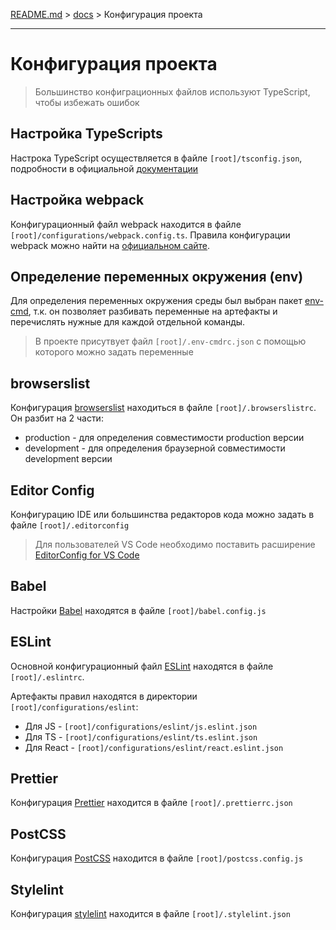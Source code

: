 [README.md](../README.ru.md) > [docs](./intro.ru.md) > Конфигурация проекта

---

# Конфигурация проекта

> Большинство конфиграционных файлов используют TypeScript, чтобы избежать ошибок

## Настройка TypeScripts

Настрока TypeScript осуществляется в файле `[root]/tsconfig.json`, подробности в официальной [документации](https://www.typescriptlang.org/docs/handbook/tsconfig-json.html)

## Настройка webpack

Конфигурационный файл webpack находится в файле `[root]/configurations/webpack.config.ts`. Правила конфигурации webpack можно найти на [официальном сайте](https://webpack.js.org/concepts/).

## Определение переменных окружения (env)

Для определения переменных окружения среды был выбран пакет [env-cmd](https://github.com/toddbluhm/env-cmd "github repo"), т.к. он позволяет разбивать переменные на артефакты и перечислять нужные для каждой отдельной команды.

> В проекте присутвует файл `[root]/.env-cmdrc.json` с помощью которого можно задать переменные

## browserslist

Конфигурация [browserslist](https://github.com/browserslist/browserslist "github repo") находиться в файле `[root]/.browserslistrc`. Он разбит на 2 части:
* production - для определения совместимости production версии
* development - для определения браузерной совместимости development версии

## Editor Config

Конфигурацию IDE или большинства редакторов кода можно задать в файле `[root]/.editorconfig`

> Для пользователей VS Code необходимо поставить расширение [EditorConfig for VS Code](https://marketplace.visualstudio.com/items?itemName=EditorConfig.EditorConfig)

## Babel

Настройки [Babel](https://babeljs.io) находятся в файле `[root]/babel.config.js`

## ESLint

Основной конфигурационный файл [ESLint](https://eslint.org/) находятся в файле `[root]/.eslintrc`.

Артефакты правил находятся в директории `[root]/configurations/eslint`:
* Для JS - `[root]/configurations/eslint/js.eslint.json`
* Для TS - `[root]/configurations/eslint/ts.eslint.json`
* Для React - `[root]/configurations/eslint/react.eslint.json`

## Prettier

Конфигурация [Prettier](https://prettier.io) находится в файле `[root]/.prettierrc.json`

## PostCSS

Конфигурация [PostCSS](https://postcss.org) находится в файле `[root]/postcss.config.js`

## Stylelint

Конфигурация [stylelint](https://stylelint.io) находится в файле `[root]/.stylelint.json`

